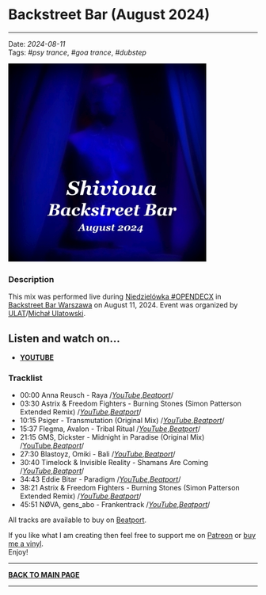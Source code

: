# Backstreet Bar (August 2024) 

----

Date: *2024-08-11*  
Tags: *#psy trance*, *#goa trance*, *#dubstep*  

[![Shivioua - Backstreet Bar (August 2024)](./images/backstreet-bar-august-2024.jpg)](https://www.youtube.com/watch?v=_5GEcFGcYNU)

### Description

This mix was performed live during [Niedzielówka #OPENDECX](https://www.facebook.com/events/391416550625169/) 
in [Backstreet Bar Warszawa](https://www.instagram.com/backstreetbarwarszawa) on August 11, 2024. Event was organized by [ULAT](https://www.facebook.com/ulatdeejay/)/[Michał Ulatowski](https://www.instagram.com/ulat.music.techno/).

## Listen and watch on...

* [**YOUTUBE**](https://www.youtube.com/watch?v=_5GEcFGcYNU)   

### Tracklist

* 00:00 Anna Reusch - Raya
  /[_YouTube_](https://www.youtube.com/watch?v=yag489WpNZk),[_Beatport_](https://www.beatport.com/track/raya/19111727)/  
* 03:30 Astrix & Freedom Fighters - Burning Stones (Simon Patterson Extended Remix)
  /[_YouTube_](https://www.youtube.com/watch?v=vvyg5M423vM),[_Beatport_](https://www.beatport.com/track/burning-stones/15657513)/  
* 10:15 Psiger - Transmutation (Original Mix)
  /[_YouTube_](https://www.youtube.com/watch?v=Z4Rqqpn7wlA),[_Beatport_](https://www.beatport.com/release/transmutation/4637639)/  
* 15:37 Flegma, Avalon - Tribal Ritual
  /[_YouTube_](https://www.youtube.com/watch?v=eHBLJn41MFk),[_Beatport_](https://www.beatport.com/track/tribal-ritual/19241791)/  
* 21:15 GMS, Dickster - Midnight in Paradise (Original Mix)
  /[YouTube](https://www.youtube.com/watch?v=QEtjqtPgjKA),[_Beatport_](https://www.beatport.com/track/midnight-in-paradise/19088503)/  
* 27:30 Blastoyz, Omiki - Bali
  /[_YouTube_](https://www.youtube.com/watch?v=LuJVM3YIkvg),[_Beatport_](https://www.beatport.com/track/bali/15629402)/  
* 30:40 Timelock & Invisible Reality - Shamans Are Coming
  /[_YouTube_](https://www.youtube.com/watch?v=5QsOp8QzQlI),[_Beatport_](https://www.beatport.com/track/shamans-are-coming/15624208)/  
* 34:43 Eddie Bitar - Paradigm
  /[_YouTube_](https://www.youtube.com/watch?v=nakLhy3E6rw),[_Beatport_](https://www.beatport.com/track/paradigm/15648439)/  
* 38:21 Astrix & Freedom Fighters - Burning Stones (Simon Patterson Extended Remix)
  /[_YouTube_](https://www.youtube.com/watch?v=vvyg5M423vM),[_Beatport_](https://www.beatport.com/track/burning-stones/15657513)/  
* 45:51 NØVA, gens_abo - Frankentrack
  /[_YouTube_](https://www.youtube.com/watch?v=kHHDeESosZg),[_Beatport_](https://www.beatport.com/track/frankentrack/19324211)/  

All tracks are available to buy on <a href="http://beatport.com" target="_blank">Beatport</a>. 

If you like what I am creating then feel free to support me on [Patreon](https://www.patreon.com/shivioua) or [buy me a vinyl](https://www.buymeacoffee.com/shivioua).  
Enjoy!  

----

[**BACK TO MAIN PAGE**](./README.md)

---- 